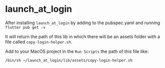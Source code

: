 # launch_at_login

After installing `launch_at_login` by adding to the pubspec.yaml and running `flutter pub get -v`

It will return the path of this lib in which there will be an assets folder with a file called `copy-login-helper.sh`.

Add to your MacOS project in the `Run Scripts` the path of this file like:
```
/bin/sh ~/launch_at_login/lib/assets/copy-login-helper.sh
```

